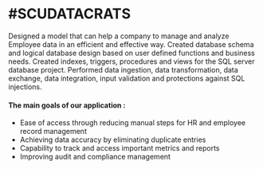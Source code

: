 # #SCUDATACRATS

Designed a model that can help a company to manage and analyze Employee data in an efficient and effective way. Created database schema and logical database design based on user defined functions and business needs. Created indexes, triggers, procedures and views for the SQL server database project. Performed data ingestion, data transformation, data exchange, data integration, input validation and protections against SQL injections.

#### The main goals of our application :<br/>
* Ease of access through reducing manual steps for HR and employee record management<br/>
* Achieving data accuracy by eliminating duplicate entries<br/>
* Capability to track and access important metrics and reports<br/>
* Improving audit and compliance management<br/>

